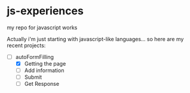 # js-experiences
my repo for javascript works

Actually i'm just starting with javascript-like languages... so here are my recent projects:
- [ ] autoFormFilling
	- [x] Getting the page
	- [ ] Add information
	- [ ] Submit
	- [ ] Get Response
